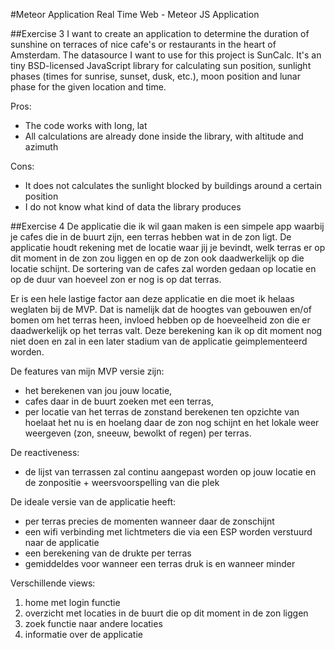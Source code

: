 #Meteor Application
Real Time Web - Meteor JS Application

##Exercise 3
I want to create an application to determine the duration of sunshine on terraces of nice cafe's or restaurants in the heart of Amsterdam. The datasource I want to use for this project is SunCalc. It's an tiny BSD-licensed JavaScript library for calculating sun position, sunlight phases (times for sunrise, sunset, dusk, etc.), moon position and lunar phase for the given location and time.

Pros:
- The code works with long, lat
- All calculations are already done inside the library, with altitude and azimuth

Cons:
- It does not calculates the sunlight blocked by buildings around a certain position
- I do not know what kind of data the library produces

##Exercise 4
De applicatie die ik wil gaan maken is een simpele app waarbij je cafes die in de buurt zijn, een terras hebben wat in de zon ligt. De applicatie houdt rekening met de locatie waar jij je bevindt, welk terras er op dit moment in de zon zou liggen en op de zon ook daadwerkelijk op die locatie schijnt. De sortering van de cafes zal worden gedaan op locatie en op de duur van hoeveel zon er nog is op dat terras. 

Er is een hele lastige factor aan deze applicatie en die moet ik helaas weglaten bij de MVP. Dat is namelijk dat de hoogtes van gebouwen en/of bomen om het terras heen, invloed hebben op de hoeveelheid zon die er daadwerkelijk op het terras valt. Deze berekening kan ik op dit moment nog niet doen en zal in een later stadium van de applicatie geimplementeerd worden. 

De features van mijn MVP versie zijn: 
- het berekenen van jou jouw locatie, 
- cafes daar in de buurt zoeken met een terras, 
- per locatie van het terras de zonstand berekenen ten opzichte van hoelaat het nu is en hoelang daar de zon nog schijnt en het lokale weer weergeven (zon, sneeuw, bewolkt of regen) per terras.

De reactiveness:
- de lijst van terrassen zal continu aangepast worden op jouw locatie en de zonpositie + weersvoorspelling van die plek

De ideale versie van de applicatie heeft:
- per terras precies de momenten wanneer daar de zonschijnt
- een wifi verbinding met lichtmeters die via een ESP worden verstuurd naar de applicatie
- een berekening van de drukte per terras
- gemiddeldes voor wanneer een terras druk is en wanneer minder

Verschillende views:
1. home met login functie
2. overzicht met locaties in de buurt die op dit moment in de zon liggen
3. zoek functie naar andere locaties
4. informatie over de applicatie

